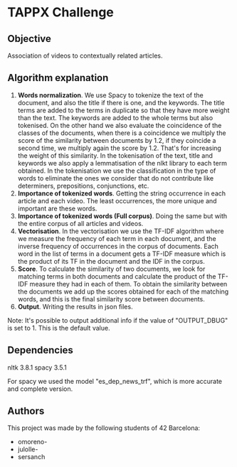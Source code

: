 # TAPPX Challenge
## Objective
Association of videos to contextually related articles.

## Algorithm explanation
1. **Words normalization**. We use Spacy to tokenize the text of the document, and also the title if there is one, and the keywords.  The title terms are added to the terms in duplicate so that they have more weight than the text. The keywords are added to the whole terms but also tokenised. On the other hand we also evaluate the coincidence of the classes of the documents, when there is a coincidence we multiply the score of the similarity between documents by 1.2, if they coincide a second time, we multiply again the score by 1.2. That's for increasing the weight of this similarity.
In the tokenisation of the text, title and keywords we also apply a lemmatisation of the nlkt library to each term obtained. In the tokenisation we use the classification in the type of words to eliminate the ones we consider that do not contribute like determiners, prepositions, conjunctions, etc.
2. **Importance of tokenized words**. Getting the string occurrence in each article and each video. The least occurrences, the more unique and important are these words.
3. **Importance of tokenized words (Full corpus)**. Doing the same but with the entire corpus of all articles and videos.
4. **Vectorisation**. In the vectorisation we use the TF-IDF algorithm where we measure the frequency of each term in each document, and the inverse frequency of occurrences in the corpus of documents. Each word in the list of terms in a document gets a TF-IDF measure which is the product of its TF in the document and the IDF in the corpus.
5. **Score**. To calculate the similarity of two documents, we look for matching terms in both documents and calculate the product of the TF-IDF measure they had in each of them.
To obtain the similarity between the documents we add up the scores obtained for each of the matching words, and this is the final similarity score between documents.
6. **Output**. Writing the results in json files.

Note: It's possible to output additional info if the value of "OUTPUT_DBUG" is set to 1. This is the default value.

## Dependencies
nltk 3.8.1
spacy 3.5.1

For spacy we used the model "es_dep_news_trf", which is more accurate and complete version.

## Authors
This project was made by the following students of 42 Barcelona:
* omoreno-
* julolle-
* sersanch